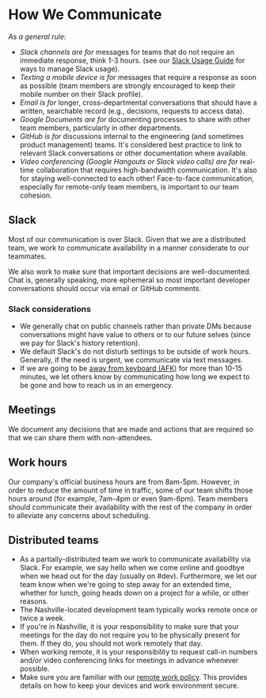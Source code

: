 # How We Communicate

*As a general rule:*

- *Slack channels are for* messages for teams that do not require an immediate
  response, think 1-3 hours. (see our [Slack Usage
  Guide](https://docs.google.com/document/d/1a1713dQdCn-3_UYn4GGd4aPwOtJTtx2mlRu1cx7cyh8/edit)
  for ways to manage Slack usage).
- *Texting a mobile device is for* messages that require a response as soon as
  possible (team members are strongly encouraged to keep their mobile number
  on their Slack profile).
- *Email is for* longer, cross-departmental conversations that should have a
  written, searchable record (e.g., decisions, requests to access data).
- *Google Documents are for* documenting processes to share with other team
  members, particularly in other departments.
- *GitHub is for* discussions internal to the engineering (and sometimes product
  management) teams. It's considered best practice to link to relevant Slack
  conversations or other documentation where available.
- *Video conferencing (Google Hangouts or Slack video calls) are for*
  real-time collaboration that requires high-bandwidth communication. It's also
  for staying well-connected to each other! Face-to-face communication,
  especially for remote-only team members, is important to our team cohesion.


## Slack

Most of our communication is over Slack. Given that we are a distributed team,
we work to communicate availability in a manner considerate to our teammates.

We also work to make sure that important decisions are well-documented. Chat is,
generally speaking, more ephemeral so most important developer conversations
should occur via email or GitHub comments.

### Slack considerations

- We generally chat on public channels rather than private DMs because
  conversations might have value to others or to our future selves (since we pay
  for Slack's history retention).
- We default Slack's do not disturb settings to be outside of work hours.
  Generally, if the need is urgent, we communicate via text messages.
- If we are going to be [away from keyboard
  (AFK)](http://www.internetslang.com/AFK-meaning-definition.asp) for more than
  10-15 minutes, we let others know by communicating how long we expect to be
  gone and how to reach us in an emergency.

## Meetings

We document any decisions that are made and actions that are required so that we
can share them with non-attendees.

## Work hours

Our company's official business hours are from 8am-5pm. However, in order to
reduce the amount of time in traffic, some of our team shifts those hours around
(for example, 7am-4pm or even 9am-6pm). Team members should communicate their
availability with the rest of the company in order to alleviate any concerns
about scheduling.

## Distributed teams

- As a partially-distributed team we work to communicate availability via Slack.
  For example, we say hello when we come online and goodbye when we head out for
  the day (usually on #dev). Furthermore, we let our team know when we're going to
  step away for an extended time, whether for lunch, going heads down on a project
  for a while, or other reasons.
- The Nashville-located development team typically works remote once or twice a week.
- If you're in Nashville, it is your responsibility to make sure that your meetings
  for the day do not require you to be physically present for them. If they do,
  you should not work remotely that day.
- When working remote, it is your responsibility to request call-in numbers
  and/or video conferencing links for meetings in advance whenever possible.
- Make sure you are familiar with our [remote work policy](https://docs.google.com/document/d/1eCmUvFDMOIAwf9nsTMLBPPlTZfWSu1GzQhPpS77hiM0/edit).
  This provides details on how to keep your devices and work environment secure.
